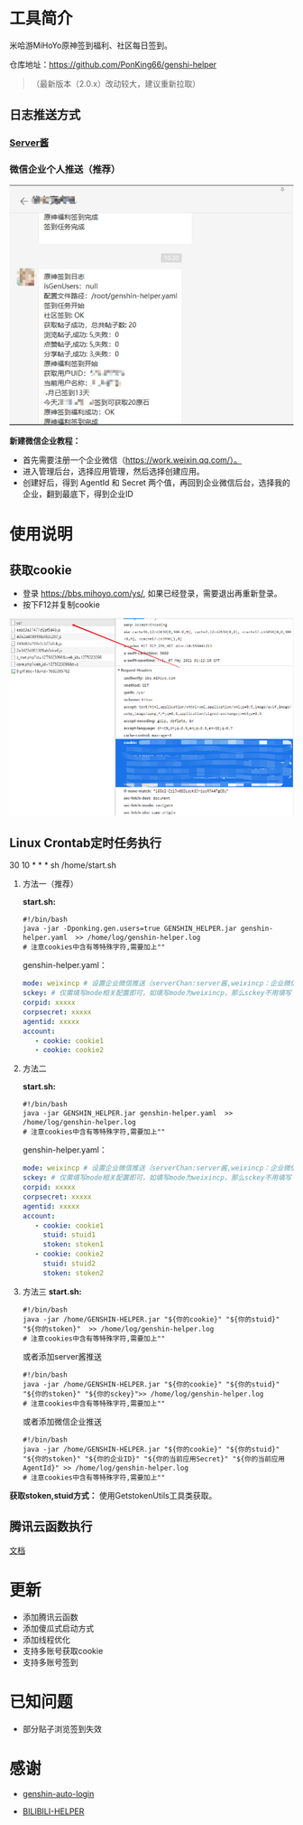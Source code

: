 # 工具简介

米哈游MiHoYo原神签到福利、社区每日签到。

仓库地址：https://github.com/PonKing66/genshi-helper

> （最新版本（2.0.x）改动较大，建议重新拉取）

## 日志推送方式

### [Server酱](http://sc.ftqq.com/9.version)

### 微信企业个人推送（推荐）

![](./images/img_2.png)

**新建微信企业教程：**

- 首先需要注册一个企业微信（https://work.weixin.qq.com/）。
- 进入管理后台，选择应用管理，然后选择创建应用。
- 创建好后，得到 AgentId 和 Secret 两个值，再回到企业微信后台，选择我的企业，翻到最底下，得到企业ID

# 使用说明

## 获取cookie

- 登录 https://bbs.mihoyo.com/ys/, 如果已经登录，需要退出再重新登录。
- 按下F12并复制cookie

![](./images/img_1.png)

## Linux Crontab定时任务执行

30 10 * * * sh /home/start.sh

1. 方法一（推荐）

   **start.sh:**
   ```shell
   #!/bin/bash
   java -jar -Dponking.gen.users=true GENSHIN_HELPER.jar genshin-helper.yaml  >> /home/log/genshin-helper.log
   # 注意cookies中含有等特殊字符,需要加上""
   ```

   genshin-helper.yaml：

   ```yaml
   mode: weixincp # 设置企业微信推送（serverChan:server酱,weixincp：企业微信）
   sckey: # 仅需填写mode相关配置即可，如填写mode为weixincp，那么sckey不用填写
   corpid: xxxxx
   corpsecret: xxxxx
   agentid: xxxxx
   account:
      - cookie: cookie1
      - cookie: cookie2
   ```

2. 方法二

   **start.sh:**
   ```shell
   #!/bin/bash
   java -jar GENSHIN_HELPER.jar genshin-helper.yaml  >> /home/log/genshin-helper.log
   # 注意cookies中含有等特殊字符,需要加上""
   ```

   genshin-helper.yaml：

   ```yaml
   mode: weixincp # 设置企业微信推送（serverChan:server酱,weixincp：企业微信）
   sckey: # 仅需填写mode相关配置即可，如填写mode为weixincp，那么sckey不用填写
   corpid: xxxxx
   corpsecret: xxxxx
   agentid: xxxxx
   account:
      - cookie: cookie1
        stuid: stuid1
        stoken: stoken1
      - cookie: cookie2
        stuid: stuid2
        stoken: stoken2
   ```
3. 方法三
   **start.sh:**

   ```shell
   #!/bin/bash
   java -jar /home/GENSHIN-HELPER.jar "${你的cookie}" "${你的stuid}" "${你的stoken}"  >> /home/log/genshin-helper.log
   # 注意cookies中含有等特殊字符,需要加上""
   ```
   或者添加server酱推送
   ```shell
   #!/bin/bash
   java -jar /home/GENSHIN-HELPER.jar "${你的cookie}" "${你的stuid}" "${你的stoken}" "${你的sckey}">> /home/log/genshin-helper.log
   # 注意cookies中含有等特殊字符,需要加上""
   ```

   或者添加微信企业推送
   ```shell
   #!/bin/bash
   java -jar /home/GENSHIN-HELPER.jar "${你的cookie}" "${你的stuid}" "${你的stoken}" "${你的企业ID}" "${你的当前应用Secret}" "${你的当前应用AgentId}" >> /home/log/genshin-helper.log
   # 注意cookies中含有等特殊字符,需要加上""
   ```

**获取stoken,stuid方式：**
使用GetstokenUtils工具类获取。

## 腾讯云函数执行

[文档](./doc/腾讯云函数.md)

# 更新

- 添加腾讯云函数
- 添加傻瓜式启动方式
- 添加线程优化
- 支持多账号获取cookie
- 支持多账号签到

# 已知问题

- 部分贴子浏览签到失效

# 感谢
- [genshin-auto-login](https://github.com/Viole403/genshin-auto-login)

- [BILIBILI-HELPER](https://github.com/JunzhouLiu/BILIBILI-HELPER)